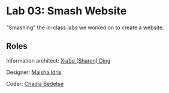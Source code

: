 # Lab 03: Smash Website

"Smashing" the in-class labs we worked on to create a website.

## Roles

Information architect: [Xiabo (Sharon) Ding](https://github.com/xding12)

Designer: [Maisha Idris](https://github.com/maishaidris)

Coder: [Chadia Bedetse](https://github.com/bchadia)